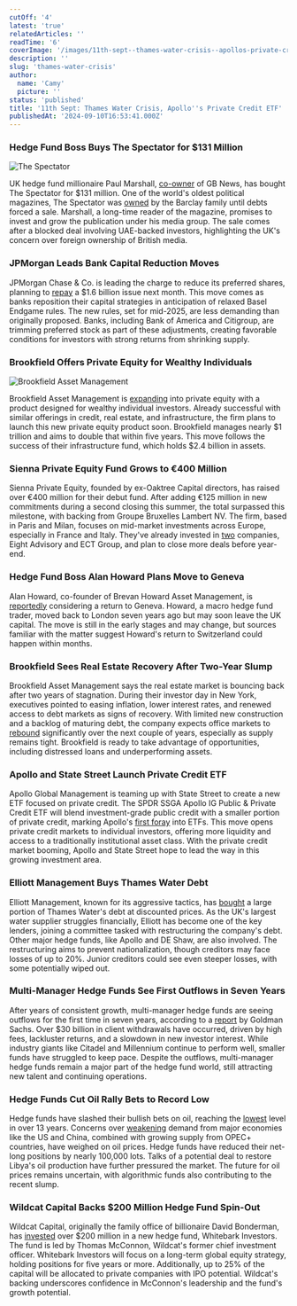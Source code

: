 ```yaml
---
cutOff: '4'
latest: 'true'
relatedArticles: ''
readTime: '6'
coverImage: '/images/11th-sept--thames-water-crisis--apollos-private-credit-etf-a-I1ND.webp'
description: ''
slug: 'thames-water-crisis'
author:
  name: 'Camy'
  picture: ''
status: 'published'
title: '11th Sept: Thames Water Crisis, Apollo''s Private Credit ETF'
publishedAt: '2024-09-10T16:53:41.000Z'
---
```


### Hedge Fund Boss Buys The Spectator for $131 Million

![The Spectator](/images/11th-sept--thames-water-crisis--apollos-private-credit-etf-a-Y2OT.webp)

UK hedge fund millionaire Paul Marshall, [co-owner](https://www.bbc.com/news/articles/cn8l35xl1l2o) of GB News, has bought The Spectator for $131 million. One of the world's oldest political magazines, The Spectator was [owned](https://abcnews.go.com/International/wireStory/hedge-fund-investor-snaps-uks-spectator-magazine-131-113545719) by the Barclay family until debts forced a sale. Marshall, a long-time reader of the magazine, promises to invest and grow the publication under his media group. The sale comes after a blocked deal involving UAE-backed investors, highlighting the UK's concern over foreign ownership of British media.

### JPMorgan Leads Bank Capital Reduction Moves

JPMorgan Chase & Co. is leading the charge to reduce its preferred shares, planning to [repay](https://www.bnnbloomberg.ca/business/2024/09/10/jpmorgan-leads-wall-streets-capital-pivot-ahead-of-basel-endgame-rules/) a $1.6 billion issue next month. This move comes as banks reposition their capital strategies in anticipation of relaxed Basel Endgame rules. The new rules, set for mid-2025, are less demanding than originally proposed. Banks, including Bank of America and Citigroup, are trimming preferred stock as part of these adjustments, creating favorable conditions for investors with strong returns from shrinking supply.

### Brookfield Offers Private Equity for Wealthy Individuals

![Brookfield Asset Management](/images/11th-sept--thames-water-crisis--apollos-private-credit-etf-b--1--k5OT.webp)

Brookfield Asset Management is [expanding](https://www.bnnbloomberg.ca/business/2024/09/10/brookfield-to-offer-private-equity-product-for-retail-investors/) into private equity with a product designed for wealthy individual investors. Already successful with similar offerings in credit, real estate, and infrastructure, the firm plans to launch this new private equity product soon. Brookfield manages nearly $1 trillion and aims to double that within five years. This move follows the success of their infrastructure fund, which holds $2.4 billion in assets.

### Sienna Private Equity Fund Grows to €400 Million

Sienna Private Equity, founded by ex-Oaktree Capital directors, has raised over €400 million for their debut fund. After adding €125 million in new commitments during a second closing this summer, the total surpassed this milestone, with backing from Groupe Bruxelles Lambert NV. The firm, based in Paris and Milan, focuses on mid-market investments across Europe, especially in France and Italy. They've already invested in [two](https://www.bnnbloomberg.ca/investing/2024/09/10/oaktree-alums-get-400-million-of-commitments-for-debut-pe-fund/) companies, Eight Advisory and ECT Group, and plan to close more deals before year-end.

### Hedge Fund Boss Alan Howard Plans Move to Geneva

Alan Howard, co-founder of Brevan Howard Asset Management, is [reportedly](https://www.bloomberg.com/news/articles/2024-09-10/hedge-fund-boss-alan-howard-considers-leaving-london-for-geneva) considering a return to Geneva. Howard, a macro hedge fund trader, moved back to London seven years ago but may soon leave the UK capital. The move is still in the early stages and may change, but sources familiar with the matter suggest Howard's return to Switzerland could happen within months.

### Brookfield Sees Real Estate Recovery After Two-Year Slump

Brookfield Asset Management says the real estate market is bouncing back after two years of stagnation. During their investor day in New York, executives pointed to easing inflation, lower interest rates, and renewed access to debt markets as signs of recovery. With limited new construction and a backlog of maturing debt, the company expects office markets to [rebound](https://www.bnnbloomberg.ca/business/company-news/2024/09/10/brookfields-hyler-sees-thaw-in-real-estate-after-two-year-slump/) significantly over the next couple of years, especially as supply remains tight. Brookfield is ready to take advantage of opportunities, including distressed loans and underperforming assets.

### Apollo and State Street Launch Private Credit ETF

Apollo Global Management is teaming up with State Street to create a new ETF focused on private credit. The SPDR SSGA Apollo IG Public & Private Credit ETF will blend investment-grade public credit with a smaller portion of private credit, marking Apollo's [first foray](https://www.bnnbloomberg.ca/investing/etfs/2024/09/10/apollo-breaks-ground-on-a-private-credit-etf-with-state-street/) into ETFs. This move opens private credit markets to individual investors, offering more liquidity and access to a traditionally institutional asset class. With the private credit market booming, Apollo and State Street hope to lead the way in this growing investment area.

### Elliott Management Buys Thames Water Debt

Elliott Management, known for its aggressive tactics, has [bought](https://www.hedgeweek.com/us-hedge-funds-wade-into-thames-water-debt-crisis/#:~:text=Elliott%20Management%2C%20the%20New%20York,report%20by%20the%20Daily%20Telegraph.) a large portion of Thames Water's debt at discounted prices. As the UK's largest water supplier struggles financially, Elliott has become one of the key lenders, joining a committee tasked with restructuring the company's debt. Other major hedge funds, like Apollo and DE Shaw, are also involved. The restructuring aims to prevent nationalization, though creditors may face losses of up to 20%. Junior creditors could see even steeper losses, with some potentially wiped out.

### Multi-Manager Hedge Funds See First Outflows in Seven Years

After years of consistent growth, multi-manager hedge funds are seeing outflows for the first time in seven years, according to a [report](https://www.hedgeweek.com/multi-manager-hedge-funds-see-outflows-as-investor-interest-wanes-says-goldman/) by Goldman Sachs. Over $30 billion in client withdrawals have occurred, driven by high fees, lackluster returns, and a slowdown in new investor interest. While industry giants like Citadel and Millennium continue to perform well, smaller funds have struggled to keep pace. Despite the outflows, multi-manager hedge funds remain a major part of the hedge fund world, still attracting new talent and continuing operations.

### Hedge Funds Cut Oil Rally Bets to Record Low

Hedge funds have slashed their bullish bets on oil, reaching the [lowest](https://www.hedgeweek.com/hedge-funds-cut-oil-rally-bets-to-record-low-amid-market-slump/#:~:text=Hedge%20funds%20have%20slashed%20their,to%20a%20report%20by%20Bloomberg.) level in over 13 years. Concerns over [weakening](https://www.business-standard.com/economy/news/opec-vs-iea-diverging-oil-demand-forecasts-signal-an-uncertain-future-124091001319_1.html) demand from major economies like the US and China, combined with growing supply from OPEC+ countries, have weighed on oil prices. Hedge funds have reduced their net-long positions by nearly 100,000 lots. Talks of a potential deal to restore Libya's oil production have further pressured the market. The future for oil prices remains uncertain, with algorithmic funds also contributing to the recent slump.

### Wildcat Capital Backs $200 Million Hedge Fund Spin-Out

Wildcat Capital, originally the family office of billionaire David Bonderman, has [invested](https://www.hedgeweek.com/wildcat-capital-invests-200m-in-new-hedge-fund-spin-out/#:~:text=Wildcat%20Capital%20Management%2C%20originally%20established,the%20leadership%20of%20Thomas%20McConnon.) over $200 million in a new hedge fund, Whitebark Investors. The fund is led by Thomas McConnon, Wildcat's former chief investment officer. Whitebark Investors will focus on a long-term global equity strategy, holding positions for five years or more. Additionally, up to 25% of the capital will be allocated to private companies with IPO potential. Wildcat's backing underscores confidence in McConnon's leadership and the fund's growth potential.